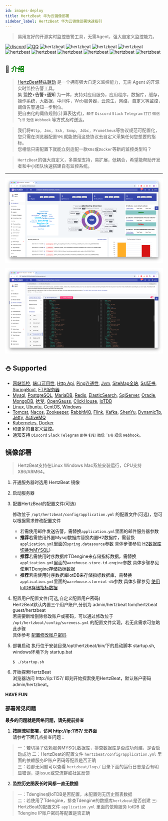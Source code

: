 ```yaml
---
id: images-deploy  
title: HertzBeat 华为云镜像部署   
sidebar_label: HertzBeat 华为云镜像部署快速指引    
---
```



> 易用友好的开源实时监控告警工具，无需Agent，强大自定义监控能力。

[![discord](https://img.shields.io/badge/chat-on%20discord-brightgreen)](https://discord.gg/Fb6M73htGr)
[![QQ](https://img.shields.io/badge/qq-630061200-orange)](https://qm.qq.com/q/FltGGGIX2m)
![hertzbeat](https://cdn.jsdelivr.net/gh/dromara/hertzbeat@gh-pages/img/badge/web-monitor.svg)
![hertzbeat](https://cdn.jsdelivr.net/gh/dromara/hertzbeat@gh-pages/img/badge/ping-connect.svg)
![hertzbeat](https://cdn.jsdelivr.net/gh/dromara/hertzbeat@gh-pages/img/badge/port-available.svg)
![hertzbeat](https://cdn.jsdelivr.net/gh/dromara/hertzbeat@gh-pages/img/badge/database-monitor.svg)
![hertzbeat](https://cdn.jsdelivr.net/gh/dromara/hertzbeat@gh-pages/img/badge/os-monitor.svg)
![hertzbeat](https://img.shields.io/badge/monitor-cloud%20native-brightgreen)
![hertzbeat](https://img.shields.io/badge/monitor-middleware-blueviolet)
![hertzbeat](https://img.shields.io/badge/monitor-network-red)
![hertzbeat](https://cdn.jsdelivr.net/gh/dromara/hertzbeat@gh-pages/img/badge/custom-monitor.svg)
![hertzbeat](https://cdn.jsdelivr.net/gh/dromara/hertzbeat@gh-pages/img/badge/alert.svg)


## 🎡 <font color="green">介绍</font>

> [HertzBeat赫兹跳动](https://github.com/apache/hertzbeat) 是一个拥有强大自定义监控能力，无需 Agent 的开源实时监控告警工具。     
> 集 **监控+告警+通知** 为一体，支持对应用服务，应用程序，数据库，缓存，操作系统，大数据，中间件，Web服务器，云原生，网络，自定义等监控，阈值告警通知一步到位。   
> 更自由化的阈值规则(计算表达式)，`邮件` `Discord` `Slack` `Telegram` `钉钉` `微信` `飞书` `短信` `Webhook` 等方式及时送达。

> 我们将`Http, Jmx, Ssh, Snmp, Jdbc, Prometheus`等协议规范可配置化，您只需在浏览器配置`YML`就能使用这些协议去自定义采集任何您想要的指标。    
> 您相信只需配置下就能立刻适配一款`K8s`或`Docker`等新的监控类型吗？

> `HertzBeat`的强大自定义，多类型支持，易扩展，低耦合，希望能帮助开发者和中小团队快速搭建自有监控系统。    


----   

![hertzbeat](/img/home/1.png)

![hertzbeat](/img/home/9.png)

## ⛄ Supported

- [网站监控](https://github.com/apache/hertzbeat/tree/master/manager/src/main/resources/define/app-website.yml), [端口可用性](https://github.com/apache/hertzbeat/tree/master/manager/src/main/resources/define/app-port.yml),
  [Http Api](https://github.com/apache/hertzbeat/tree/master/manager/src/main/resources/define/app-api.yml), [Ping连通性](https://github.com/apache/hertzbeat/tree/master/manager/src/main/resources/define/app-ping.yml),
  [Jvm](https://github.com/apache/hertzbeat/tree/master/manager/src/main/resources/define/app-jvm.yml), [SiteMap全站](https://github.com/apache/hertzbeat/tree/master/manager/src/main/resources/define/app-fullsite.yml),
  [Ssl证书](https://github.com/apache/hertzbeat/tree/master/manager/src/main/resources/define/app-ssl_cert.yml), [SpringBoot](https://github.com/apache/hertzbeat/tree/master/manager/src/main/resources/define/app-springboot2.yml),
  [FTP服务器](https://github.com/apache/hertzbeat/tree/master/manager/src/main/resources/define/app-ftp.yml)
- [Mysql](https://github.com/apache/hertzbeat/tree/master/manager/src/main/resources/define/app-mysql.yml), [PostgreSQL](https://github.com/apache/hertzbeat/tree/master/manager/src/main/resources/define/app-postgresql.yml),
  [MariaDB](https://github.com/apache/hertzbeat/tree/master/manager/src/main/resources/define/app-mariadb.yml), [Redis](https://github.com/apache/hertzbeat/tree/master/manager/src/main/resources/define/app-redis.yml),
  [ElasticSearch](https://github.com/apache/hertzbeat/tree/master/manager/src/main/resources/define/app-elasticsearch.yml), [SqlServer](https://github.com/apache/hertzbeat/tree/master/manager/src/main/resources/define/app-sqlserver.yml),
  [Oracle](https://github.com/apache/hertzbeat/tree/master/manager/src/main/resources/define/app-oracle.yml), [MongoDB](https://github.com/apache/hertzbeat/tree/master/manager/src/main/resources/define/app-mongodb.yml),
  [达梦](https://github.com/apache/hertzbeat/tree/master/manager/src/main/resources/define/app-dm.yml), [OpenGauss](https://github.com/apache/hertzbeat/tree/master/manager/src/main/resources/define/app-opengauss.yml),
  [ClickHouse](https://github.com/apache/hertzbeat/tree/master/manager/src/main/resources/define/app-clickhouse.yml), [IoTDB](https://github.com/apache/hertzbeat/tree/master/manager/src/main/resources/define/app-iotdb.yml)
- [Linux](https://github.com/apache/hertzbeat/tree/master/manager/src/main/resources/define/app-linux.yml), [Ubuntu](https://github.com/apache/hertzbeat/tree/master/manager/src/main/resources/define/app-ubuntu.yml),
  [CentOS](https://github.com/apache/hertzbeat/tree/master/manager/src/main/resources/define/app-centos.yml), [Windows](https://github.com/apache/hertzbeat/tree/master/manager/src/main/resources/define/app-windows.yml)
- [Tomcat](https://github.com/apache/hertzbeat/tree/master/manager/src/main/resources/define/app-tomcat.yml), [Nacos](https://github.com/apache/hertzbeat/tree/master/manager/src/main/resources/define/app-nacos.yml),
  [Zookeeper](https://github.com/apache/hertzbeat/tree/master/manager/src/main/resources/define/app-zookeeper.yml), [RabbitMQ](https://github.com/apache/hertzbeat/tree/master/manager/src/main/resources/define/app-rabbitmq.yml),
  [Flink](https://github.com/apache/hertzbeat/tree/master/manager/src/main/resources/define/app-flink.yml), [Kafka](https://github.com/apache/hertzbeat/tree/master/manager/src/main/resources/define/app-kafka.yml),
  [ShenYu](https://github.com/apache/hertzbeat/tree/master/manager/src/main/resources/define/app-shenyu.yml), [DynamicTp](https://github.com/apache/hertzbeat/tree/master/manager/src/main/resources/define/app-dynamic_tp.yml),
  [Jetty](https://github.com/apache/hertzbeat/tree/master/manager/src/main/resources/define/app-jetty.yml), [ActiveMQ](https://github.com/apache/hertzbeat/tree/master/manager/src/main/resources/define/app-activemq.yml)
- [Kubernetes](https://github.com/apache/hertzbeat/tree/master/manager/src/main/resources/define/app-kubernetes.yml), [Docker](https://github.com/apache/hertzbeat/tree/master/manager/src/main/resources/define/app-docker.yml)
- 和更多的自定义监控。
- 通知支持 `Discord` `Slack` `Telegram` `邮件` `钉钉` `微信` `飞书` `短信` `Webhook`。

## 镜像部署  

> HertzBeat支持在Linux Windows Mac系统安装运行，CPU支持X86/ARM64。 

1. 开通服务器时选用 HertzBeat 镜像
2. 启动服务器
3. 配置HertzBeat的配置文件(可选)

   修改位于 `/opt/hertzbeat/config/application.yml` 的配置文件(可选)，您可以根据需求修改配置文件
   - 若需使用邮件发送告警，需替换`application.yml`里面的邮件服务器参数
   - **推荐**若需使用外置Mysql数据库替换内置H2数据库，需替换`application.yml`里面的`spring.datasource`参数 具体步骤参见 [H2数据库切换为MYSQL](../start/mysql-change)）
   - **推荐**若需使用时序数据库TDengine来存储指标数据，需替换`application.yml`里面的`warehouse.store.td-engine`参数 具体步骤参见 [使用TDengine存储指标数据](../start/tdengine-init)
   - **推荐**若需使用时序数据库IotDB来存储指标数据库，需替换`application.yml`里面的`warehouse.storeiot-db`参数 具体步骤参见 [使用IotDB存储指标数据](../start/iotdb-init)

   
4. 配置用户配置文件(可选,自定义配置用户密码)     
   HertzBeat默认内置三个用户账户,分别为 admin/hertzbeat tom/hertzbeat guest/hertzbeat     
   若需要新增删除修改账户或密码，可以通过修改位于 `/opt/hertzbeat/config/sureness.yml` 的配置文件实现，若无此需求可忽略此步骤     
   具体参考 [配置修改账户密码](../start/account-modify)

5. 部署启动
   执行位于安装目录/opt/hertzbeat/bin/下的启动脚本 startup.sh, windows环境下为 startup.bat
   ``` 
   $ ./startup.sh 
   ```

6. 开始探索HertzBeat  
   浏览器访问 http://ip:1157/ 即刻开始探索使用HertzBeat，默认账户密码 admin/hertzbeat。

**HAVE FUN**

### 部署常见问题

**最多的问题就是网络问题，请先提前排查**

1. **按照流程部署，访问 http://ip:1157/ 无界面**   
   请参考下面几点排查问题：
> 一：若切换了依赖服务MYSQL数据库，排查数据库是否成功创建，是否启动成功
> 二：HertzBeat的配置文件 `hertzbeat/config/application.yml` 里面的依赖服务IP账户密码等配置是否正确    
> 三：若都无问题可以查看 `hertzbeat/logs/` 目录下面的运行日志是否有明显错误，提issue或交流群或社区反馈

2. **监控历史图表长时间都一直无数据**
> 一：Tdengine或IoTDB是否配置，未配置则无历史图表数据  
> 二：若使用了Tdengine，排查Tdengine的数据库`hertzbeat`是否创建
> 三: HertzBeat的配置文件 `application.yml` 里面的依赖服务 IotDB 或 Tdengine IP账户密码等配置是否正确   
